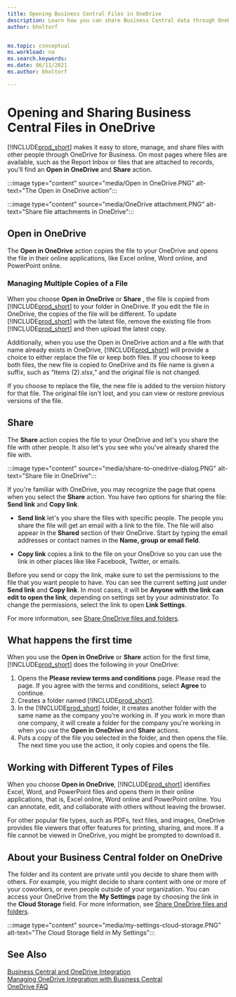 ```yaml
---
title: Opening Business Central Files in OneDrive
description: Learn how you can share Business Central data through OneDrive for Business. 
author: bholtorf


ms.topic: conceptual
ms.workload: na
ms.search.keywords:
ms.date: 06/11/2021
ms.author: bholtorf

---
```

# Opening and Sharing Business Central Files in OneDrive

[!INCLUDE[prod_short](includes/prod_short.md)] makes it easy to store, manage, and share files with other people through OneDrive for Business. On most pages where files are available, such as the Report Inbox or files that are attached to records, you'll find an **Open in OneDrive** and **Share** action.

:::image type="content" source="media/Open in OneDrive.PNG" alt-text="The Open in OneDrive action":::

 
:::image type="content" source="media/OneDrive attachment.PNG" alt-text="Share file attachments in OneDrive":::

## Open in OneDrive

The **Open in OneDrive** action copies the file to your OneDrive and opens the file in their online applications, like Excel online, Word online, and PowerPoint online.

### Managing Multiple Copies of a File

When you choose **Open in OneDrive** or **Share** , the file is copied from [!INCLUDE[prod_short](includes/prod_short.md)] to your folder in OneDrive. If you edit the file in OneDrive, the copies of the file will be different. To update [!INCLUDE[prod_short](includes/prod_short.md)] with the latest file, remove the existing file from [!INCLUDE[prod_short](includes/prod_short.md)] and then upload the latest copy.

Additionally, when you use the Open in OneDrive action and a file with that name already exists in OneDrive, [!INCLUDE[prod_short](includes/prod_short.md)] will provide a choice to either replace the file or keep both files. If you choose to keep both files, the new file is copied to OneDrive and its file name is given a suffix, such as “Items (2).xlsx,” and the original file is not changed. 

If you choose to replace the file, the new file is added to the version history for that file. The original file isn't lost, and you can view or restore previous versions of the file. 

## Share

The **Share** action copies the file to your OneDrive and let's you share the file with other people. It also let's you see who you've already shared the file with. 

:::image type="content" source="media/share-to-onedrive-dialog.PNG" alt-text="Share file in OneDrive":::

If you're familiar with OneDrive, you may recognize the page that opens when you select the **Share** action. You have two options for sharing the file: **Send link** and **Copy link**.

- **Send link** let's you share the files with specific people. The people you share the file will get an email with a link to the file. The file will also appear in the **Shared** section of their OneDrive. Start by typing the email addresses or contact names in the **Name, group or email field**.

- **Copy link** copies a link to the file on your OneDrive so you can use the link in other places like like Facebook, Twitter, or emails. 

Before you send or copy the link, make sure to set the permissions to the file that you want people to have. You can see the current setting just under **Send link** and **Copy link**. In most cases, it will be **Anyone with the link can edit to open the link**, depending on settings set by your administrator. To change the permissions, select the link to open **Link Settings**.

For more information, see [Share OneDrive files and folders](https://support.microsoft.com/en-us/office/share-onedrive-files-and-folders-9fcc2f7d-de0c-4cec-93b0-a82024800c07).

## What happens the first time 

When you use the **Open in OneDrive** or **Share** action for the first time, [!INCLUDE[prod_short](includes/prod_short.md)] does the following in your OneDrive:

1. Opens the **Please review terms and conditions** page. Please read the page. If you agree with the terms and conditions, select **Agree** to continue.
2. Creates a folder named [!INCLUDE[prod_short](includes/prod_short.md)]. 
3. In the [!INCLUDE[prod_short](includes/prod_short.md)] folder, it creates another folder with the same name as the company you're working in. If you work in more than one company, it will create a folder for the company you're working in when you use the **Open in OneDrive** and **Share** actions. 
4. Puts a copy of the file you selected in the folder, and then opens the file. The next time you use the action, it only copies and opens the file. 

## Working with Different Types of Files

When you choose **Open in OneDrive**, [!INCLUDE[prod_short](includes/prod_short.md)] identifies Excel, Word, and PowerPoint files and opens them in their online applications, that is, Excel online, Word online and PowerPoint online. You can annotate, edit, and collaborate with others without leaving the browser. 

For other popular file types, such as PDFs, text files, and images, OneDrive provides file viewers that offer features for printing, sharing, and more. If a file cannot be viewed in OneDrive, you might be prompted to download it. 

## About your Business Central folder on OneDrive

The folder and its content are private until you decide to share them with others. For example, you might decide to share content with one or more of your coworkers, or even people outside of your organization. 
You can access your OneDrive from the **My Settings** page by choosing the link in the **Cloud Storage** field. For more information, see [Share OneDrive files and folders](https://support.microsoft.com/en-us/office/share-onedrive-files-and-folders-9fcc2f7d-de0c-4cec-93b0-a82024800c07).


:::image type="content" source="media/my-settings-cloud-storage.PNG" alt-text="The Cloud Storage field in My Settings":::

<!--## Extending the Connection to OneDrive
You can create an extension and connect it to... For more information, see...-->

## See Also
[Business Central and OneDrive Integration](across-onedrive-overview.md)  
[Managing OneDrive Integration with Business Central](admin-onedrive-integration.md)  
[OneDrive FAQ](admin-onedrive-faq.md)